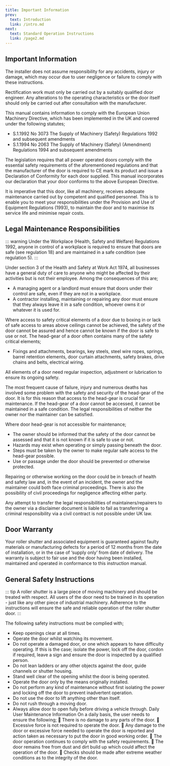 ```yaml
---
title: Important Information
prev:
  text: Introduction
  link: /intro.md
next:
  text: Standard Operation Instructions
  link: /page2.md
---
```


## Important Information

The installer does not assume responsibility for any accidents, injury or damage, which may occur due to user negligence or failure to comply with these instructions.

Rectification work must only be carried out by a suitably qualified door engineer. Any alterations to the operating characteristics or the door itself should only be carried out after consultation with the manufacturer.

This manual contains information to comply with the European Union Machinery Directive, which has been implemented in the UK and covered under the following statutes;

- S.1.1992 No 3073 The Supply of Machinery (Safety) Regulations 1992 and subsequent amendments
- S.1.1994 No 2063 The Supply of Machinery (Safety) (Amendment) Regulations 1994 and subsequent amendments

The legislation requires that all power operated doors comply with the essential safety requirements of the aforementioned regulations and that the manufacturer of the door is required to CE mark its product and issue a Declaration of Conformity for each door supplied.
This manual incorporates our declaration that your door conforms to the above European Directive.

It is imperative that this door, like all machinery, receives adequate maintenance carried out by competent and qualified personnel. This is to enable you to meet your responsibilities under the Provision and Use of Equipment Regulations (1993), to maintain the door and to maximise its service life and minimise repair costs.

## Legal Maintenance Responsibilities

::: warning
Under the Workplace (Health, Safety and Welfare) Regulations 1992, anyone in control of a workplace is required to ensure that doors are safe (see regulation 18) and are maintained in a safe condition (see regulation 5).
:::

Under section 3 of the Health and Safety at Work Act 1974, all businesses have a general duty of care to anyone who might be affected by their activities but is not their employee. Among the consequences of this are;

- A managing agent or a landlord must ensure that doors under their control are safe, even if they are not in a workplace.
- A contractor installing, maintaining or repairing any door must ensure that they always leave it in a safe condition, whoever owns it or whatever it is used for.

Where access to safety critical elements of a door due to boxing in or lack of safe access to areas above ceilings cannot be achieved, the safety of the door cannot be assured and hence cannot be known if the door is safe to use or not. The head-gear of a door often contains many of the safety critical elements;

- Fixings and attachments, bearings, key steels, steel wire ropes, springs, barrel retention elements, door curtain attachments, safety brakes, drive chains and belts, electrical wiring.

All elements of a door need regular inspection, adjustment or lubrication to ensure its ongoing safety.

The most frequent cause of failure, injury and numerous deaths has involved some problem with the safety and security of the head-gear of the door. It is for this reason that access to the head-gear is crucial for maintenance. If the head-gear of a door cannot be accessed, it cannot be maintained in a safe condition. The legal responsibilities of neither the owner nor the maintainer can be satisfied.

Where door head-gear is not accessible for maintenance;

- The owner should be informed that the safety of the door cannot be assessed and that it is not known if it is safe to use or not.
- Hazards may exist when operating or simply passing beneath the door.
- Steps must be taken by the owner to make regular safe access to the head-gear possible.
- Use or passage under the door should be prevented or otherwise protected.

Repairing or otherwise working on the door could be in breach of health and safety law and, in the event of an incident, the owner and the maintainer could both face criminal proceedings. There is also the possibility of civil proceedings for negligence affecting either party.

Any attempt to transfer the legal responsibilities of maintainers/repairers to the owner via a disclaimer document is liable to fail as transferring a criminal responsibility via a civil contract is not possible under UK law.

## Door Warranty

Your roller shutter and associated equipment is guaranteed against faulty materials or manufacturing defects for a period of 12 months from the date of installation, or in the case of ‘supply only’ from date of delivery. The warranty is subject to fair use and the door having been installed, maintained and operated in conformance to this instruction manual.

## General Safety Instructions

::: tip
A roller shutter is a large piece of moving machinery and should be treated with respect. All users of the door need to be trained in its operation - just like any other piece of industrial machinery. Adherence to the instructions will ensure the safe and reliable operation of the roller shutter door.
:::

The following safety instructions must be complied with;

- Keep openings clear at all times.
- Operate the door whilst watching its movement.
- Do not operate a damaged door, or one which appears to have difficulty operating. If this is the case; isolate the power, lock off the door, cordon if required, leave a sign and ensure the door is inspected by a qualified person.
- Do not lean ladders or any other objects against the door, guide channels or shutter housing.
- Stand well clear of the opening whilst the door is being operated.
- Operate the door only by the means originally installed.
- Do not perform any kind of maintenance without first isolating the power and locking off the door to prevent inadvertent operation.
- Do not use the door to lift anything other than itself.
- Do not rush through a moving door.
- Always allow door to open fully before driving a vehicle through.
  Daily User Maintenance Information
  On a daily basis, the user needs to ensure the following;
   There is no damage to any parts of the door.
   Excessive force is not required to operate the door.
   Any damage to the door or excessive force needed to operate the door is reported and action taken as necessary to put the door in good working order.
   The door operation continues to comply with the safety requirements.
   The door remains free from dust and dirt build up which could affect the operation of the door.
   Checks should be made after extreme weather conditions as to the integrity of the door.

